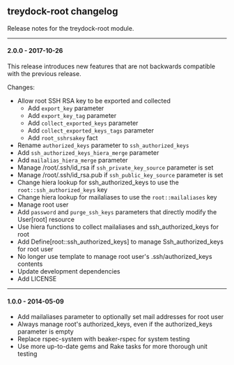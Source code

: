 ## treydock-root changelog

Release notes for the treydock-root module.

------------------------------------------

#### 2.0.0 - 2017-10-26

This release introduces new features that are not backwards compatible with the previous release.

Changes:

* Allow root SSH RSA key to be exported and collected
  * Add `export_key` parameter
  * Add `export_key_tag` parameter
  * Add `collect_exported_keys` parameter
  * Add `collect_exported_keys_tags` parameter
  * Add `root_sshrsakey` fact
* Rename `authorized_keys` parameter to `ssh_authorized_keys`
* Add `ssh_authorized_keys_hiera_merge` parameter
* Add `mailalias_hiera_merge` parameter
* Manage /root/.ssh/id_rsa if `ssh_private_key_source` parameter is set
* Manage /root/.ssh/id_rsa.pub if `ssh_public_key_source` parameter is set
* Change hiera lookup for ssh\_authorized\_keys to use the `root::ssh_authorized_keys` key
* Change hiera lookup for mailaliases to use the `root::mailaliases` key
* Manage root user
* Add `password` and `purge_ssh_keys` parameters that directly modify the User[root] resource
* Use hiera functions to collect mailaliases and ssh\_authorized\_keys for root
* Add Define[root::ssh\_authorized\_keys] to manage Ssh\_authorized\_keys for root user
* No longer use template to manage root user's .ssh/authorized_keys contents
* Update development dependencies
* Add LICENSE

------------------------------------------

#### 1.0.0 - 2014-05-09

* Add mailaliases parameter to optionally set mail addresses for root user
* Always manage root's authorized_keys, even if the authorized_keys parameter is empty
* Replace rspec-system with beaker-rspec for system testing
* Use more up-to-date gems and Rake tasks for more thorough unit testing
